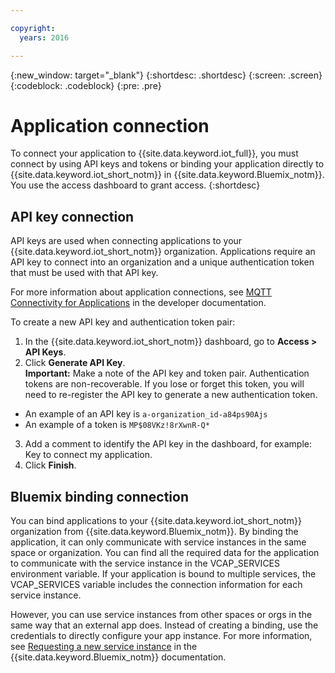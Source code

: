 ```yaml
---

copyright:
  years: 2016

---
```


{:new_window: target="_blank"}
{:shortdesc: .shortdesc}
{:screen: .screen}
{:codeblock: .codeblock}
{:pre: .pre}

# Application connection
To connect your application to {{site.data.keyword.iot_full}}, you must connect by using API keys and tokens or binding your application directly to {{site.data.keyword.iot_short_notm}} in {{site.data.keyword.Bluemix_notm}}. You use the access dashboard to grant access.
{:shortdesc}

## API key connection
API keys are used when connecting applications to your {{site.data.keyword.iot_short_notm}} organization. Applications require an API key to connect into an organization and a unique authentication token that must be used with that API key.  

For more information about application connections, see [MQTT Connectivity for Applications](https://docs.internetofthings.ibmcloud.com/applications/mqtt.html) in the developer documentation.

To create a new API key and authentication token pair:  
1.	In the {{site.data.keyword.iot_short_notm}} dashboard, go to **Access > API Keys**.  
2.	Click **Generate API Key**.  
**Important:** Make a note of the API key and token pair. Authentication tokens are non-recoverable. If you lose or forget this token, you will need to re-register the API key to generate a new authentication token.
 - An example of an API key is `a-organization_id-a84ps90Ajs`  
 - An example of a token is `MP$08VKz!8rXwnR-Q*`  
3.	Add a comment to identify the API key in the dashboard, for example: Key to connect my application.
4.	Click **Finish**.



## Bluemix binding connection
You can bind applications to your {{site.data.keyword.iot_short_notm}} organization from {{site.data.keyword.Bluemix_notm}}. By binding the application, it can only communicate with service instances in the same space or organization. You can find all the required data for the application to communicate with the service instance in the VCAP_SERVICES environment variable. If your application is bound to multiple services, the VCAP_SERVICES variable includes the connection information for each service instance.  

However, you can use service instances from other spaces or orgs in the same way that an external app does. Instead of creating a binding, use the credentials to directly configure your app instance. For more information, see [Requesting a new service instance](https://console.{DomainName}/docs/services/reqnsi.html#req_instance) in the {{site.data.keyword.Bluemix_notm}} documentation.
